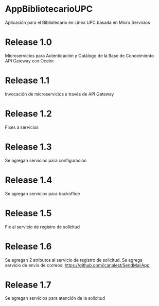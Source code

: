 # AppBibliotecarioUPC
Aplicación para el Bibliotecario en Línea UPC basada en Micro Servicios

# Release 1.0
Microservicios para Autenticación y Catálogo de la Base de Conocimiento
API Gateway con Ocelot

# Release 1.1
Invocación de microservicios a través de API Gateway

# Release 1.2
Fixes a servicios

# Release 1.3
Se agregan servicios para configuración

# Release 1.4
Se agregan servicios para backoffice

# Release 1.5
Fix al servicio de registro de solicitud 

# Release 1.6
Se agregan 2 atributos al servicio de registro de solicitud.
Se agrega servicio de envío de correos: https://github.com/lcanalest/SendMailApp

# Release 1.7
Se agregan servicios para atención de la solicitud  